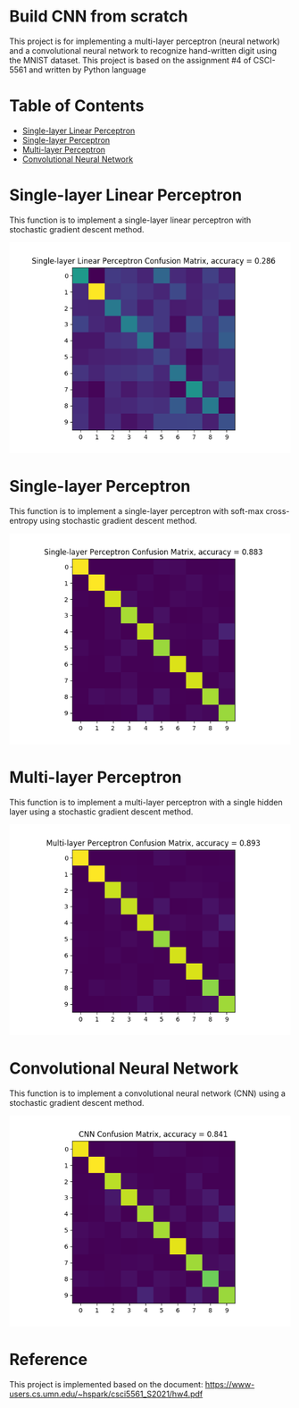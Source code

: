 # Build CNN from scratch
This project is for implementing a multi-layer perceptron (neural network) and a convolutional neural network to recognize hand-written digit using the MNIST dataset. 
This project is based on the assignment #4 of CSCI-5561 and written by Python language

# **Table of Contents**  
- [Single-layer Linear Perceptron](#Single-layer-Linear-Perceptron)  
- [Single-layer Perceptron](#Single-layer-Perceptron)  
- [Multi-layer Perceptron](#Multi-layer-Perceptron)
- [Convolutional Neural Network](#Convolutional-Neural-Network)  

# Single-layer Linear Perceptron
This function is to implement a single-layer linear perceptron with stochastic gradient descent method.

![hard_clipper.jpg](/output/slp_linear.png?raw=true)

# Single-layer Perceptron
This function is to implement a single-layer perceptron with soft-max cross-entropy using stochastic gradient descent method.

![hard_clipper.jpg](/output/slp.png?raw=true)

# Multi-layer Perceptron
This function is to implement a multi-layer perceptron with a single hidden layer using a stochastic gradient descent method.

![hard_clipper.jpg](/output/mlp.png?raw=true)

# Convolutional Neural Network
This function is to implement a convolutional neural network (CNN) using a stochastic gradient descent method.

![hard_clipper.jpg](/output/cnn.png?raw=true) 

# Reference
This project is implemented based on the document: https://www-users.cs.umn.edu/~hspark/csci5561_S2021/hw4.pdf
